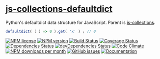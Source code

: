 [js-collections-defaultdict](http://aureooms.github.io/js-collections-defaultdict)
==

Python's defaultdict data structure for JavaScript. Parent is
[js-collections](https://github.com/aureooms/js-collections).

```js
defaultdict( ( ) => 0 ).get( 'x' ) ; // 0
```

[![NPM license](http://img.shields.io/npm/l/@aureooms/js-collections-defaultdict.svg?style=flat)](https://raw.githubusercontent.com/aureooms/js-collections-defaultdict/master/LICENSE)
[![NPM version](http://img.shields.io/npm/v/@aureooms/js-collections-defaultdict.svg?style=flat)](https://www.npmjs.org/package/@aureooms/js-collections-defaultdict)
[![Build Status](http://img.shields.io/travis/aureooms/js-collections-defaultdict.svg?style=flat)](https://travis-ci.org/aureooms/js-collections-defaultdict)
[![Coverage Status](http://img.shields.io/coveralls/aureooms/js-collections-defaultdict.svg?style=flat)](https://coveralls.io/r/aureooms/js-collections-defaultdict)
[![Dependencies Status](http://img.shields.io/david/aureooms/js-collections-defaultdict.svg?style=flat)](https://david-dm.org/aureooms/js-collections-defaultdict#info=dependencies)
[![devDependencies Status](http://img.shields.io/david/dev/aureooms/js-collections-defaultdict.svg?style=flat)](https://david-dm.org/aureooms/js-collections-defaultdict#info=devDependencies)
[![Code Climate](http://img.shields.io/codeclimate/github/aureooms/js-collections-defaultdict.svg?style=flat)](https://codeclimate.com/github/aureooms/js-collections-defaultdict)
[![NPM downloads per month](http://img.shields.io/npm/dm/@aureooms/js-collections-defaultdict.svg?style=flat)](https://www.npmjs.org/package/@aureooms/js-collections-defaultdict)
[![GitHub issues](http://img.shields.io/github/issues/aureooms/js-collections-defaultdict.svg?style=flat)](https://github.com/aureooms/js-collections-defaultdict/issues)
[![Documentation](https://aureooms.github.io/js-collections-defaultdict/badge.svg)](https://aureooms.github.io/js-collections-defaultdict/source.html)
